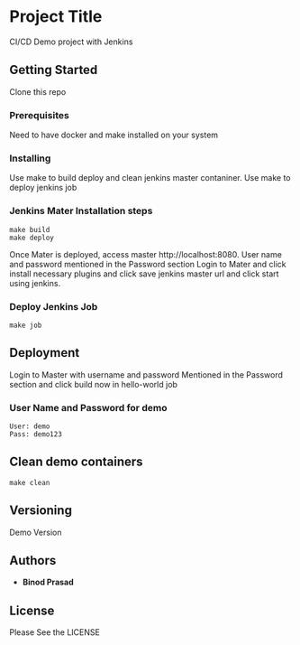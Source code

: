 # Project Title

CI/CD Demo project with Jenkins

## Getting Started

Clone this repo 

### Prerequisites

Need to have docker and make installed on your system

### Installing

Use make to build deploy and clean jenkins master contaniner. 
Use make to deploy jenkins job

### Jenkins Mater Installation steps

```
make build
make deploy
```

Once Mater is deployed, access master http://localhost:8080. User name and password mentioned in the Password section
Login to Mater and click install necessary plugins and click save jenkins master url and click start using jenkins.

### Deploy Jenkins Job

```
make job
```

## Deployment

Login to Master with username and password Mentioned in the Password section and click build now in hello-world job

### User Name and Password for demo

```
User: demo
Pass: demo123
```

## Clean demo containers

```
make clean
```

## Versioning

Demo Version 

## Authors

* **Binod Prasad**

## License

Please See the LICENSE
